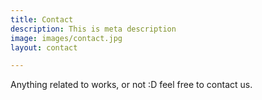 ```yaml
---
title: Contact
description: This is meta description
image: images/contact.jpg
layout: contact

---
```

Anything related to works, or not :D feel free to contact us.